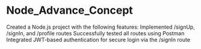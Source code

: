 # Node_Advance_Concept
Created a Node.js project with the following features:
Implemented /signUp, /signIn, and /profile routes
Successfully tested all routes using Postman
Integrated JWT-based authentication for secure login via the /signIn route
